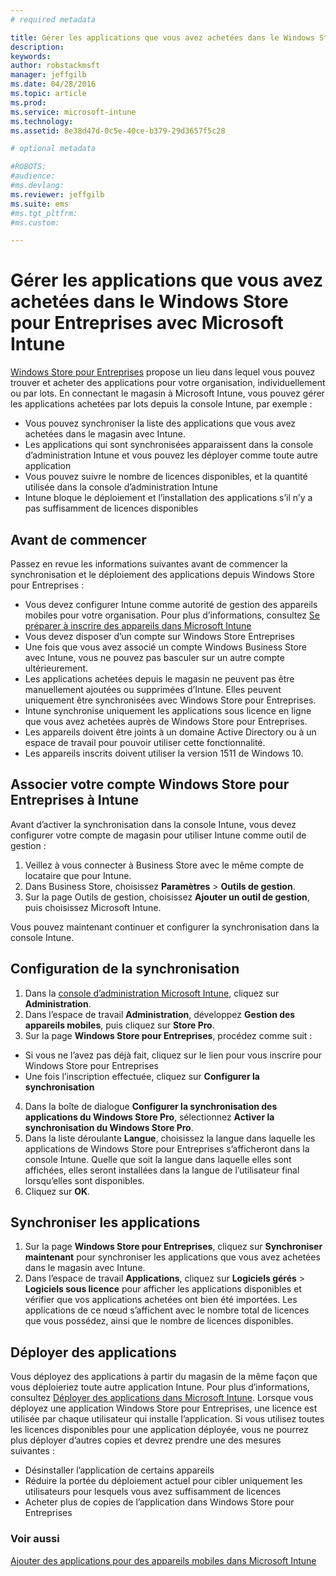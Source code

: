 ```yaml
---
# required metadata

title: Gérer les applications que vous avez achetées dans le Windows Store pour Entreprises | Microsoft Intune
description:
keywords:
author: robstackmsft
manager: jeffgilb
ms.date: 04/28/2016
ms.topic: article
ms.prod:
ms.service: microsoft-intune
ms.technology:
ms.assetid: 8e38d47d-0c5e-40ce-b379-29d3657f5c28

# optional metadata

#ROBOTS:
#audience:
#ms.devlang:
ms.reviewer: jeffgilb
ms.suite: ems
#ms.tgt_pltfrm:
#ms.custom:

---
```


# Gérer les applications que vous avez achetées dans le Windows Store pour Entreprises avec Microsoft Intune
[Windows Store pour Entreprises](https://www.microsoft.com/business-store) propose un lieu dans lequel vous pouvez trouver et acheter des applications pour votre organisation, individuellement ou par lots. En connectant le magasin à Microsoft Intune, vous pouvez gérer les applications achetées par lots depuis la console Intune, par exemple :
* Vous pouvez synchroniser la liste des applications que vous avez achetées dans le magasin avec Intune.
* Les applications qui sont synchronisées apparaissent dans la console d’administration Intune et vous pouvez les déployer comme toute autre application
* Vous pouvez suivre le nombre de licences disponibles, et la quantité utilisée dans la console d’administration Intune
* Intune bloque le déploiement et l’installation des applications s’il n’y a pas suffisamment de licences disponibles

## Avant de commencer
Passez en revue les informations suivantes avant de commencer la synchronisation et le déploiement des applications depuis Windows Store pour Entreprises :
* Vous devez configurer Intune comme autorité de gestion des appareils mobiles pour votre organisation. Pour plus d’informations, consultez [Se préparer à inscrire des appareils dans Microsoft Intune](get-ready-to-enroll-devices-in-microsoft-intune.md)
* Vous devez disposer d’un compte sur Windows Store Entreprises
* Une fois que vous avez associé un compte Windows Business Store avec Intune, vous ne pouvez pas basculer sur un autre compte ultérieurement.
* Les applications achetées depuis le magasin ne peuvent pas être manuellement ajoutées ou supprimées d’Intune. Elles peuvent uniquement être synchronisées avec Windows Store pour Entreprises.
* Intune synchronise uniquement les applications sous licence en ligne que vous avez achetées auprès de Windows Store pour Entreprises.
* Les appareils doivent être joints à un domaine Active Directory ou à un espace de travail pour pouvoir utiliser cette fonctionnalité.
* Les appareils inscrits doivent utiliser la version 1511 de Windows 10.

## Associer votre compte Windows Store pour Entreprises à Intune
Avant d’activer la synchronisation dans la console Intune, vous devez configurer votre compte de magasin pour utiliser Intune comme outil de gestion :
1. Veillez à vous connecter à Business Store avec le même compte de locataire que pour Intune.
2. Dans Business Store, choisissez **Paramètres** > **Outils de gestion**.
3. Sur la page Outils de gestion, choisissez **Ajouter un outil de gestion**, puis choisissez Microsoft Intune.

Vous pouvez maintenant continuer et configurer la synchronisation dans la console Intune.

## Configuration de la synchronisation

1. Dans la [console d’administration Microsoft Intune](https://manage.microsoft.com), cliquez sur **Administration**.
2. Dans l’espace de travail **Administration**, développez **Gestion des appareils mobiles**, puis cliquez sur **Store Pro**.
3. Sur la page **Windows Store pour Entreprises**, procédez comme suit :
* Si vous ne l’avez pas déjà fait, cliquez sur le lien pour vous inscrire pour Windows Store pour Entreprises
* Une fois l’inscription effectuée, cliquez sur **Configurer la synchronisation**
4. Dans la boîte de dialogue **Configurer la synchronisation des applications du Windows Store Pro**, sélectionnez **Activer la synchronisation du Windows Store Pro**.
5. Dans la liste déroulante **Langue**, choisissez la langue dans laquelle les applications de Windows Store pour Entreprises s’afficheront dans la console Intune. Quelle que soit la langue dans laquelle elles sont affichées, elles seront installées dans la langue de l’utilisateur final lorsqu’elles sont disponibles.
6. Cliquez sur **OK**.

## Synchroniser les applications

1. Sur la page **Windows Store pour Entreprises**, cliquez sur **Synchroniser maintenant** pour synchroniser les applications que vous avez achetées dans le magasin avec Intune.
2. Dans l’espace de travail **Applications**, cliquez sur **Logiciels gérés** > **Logiciels sous licence** pour afficher les applications disponibles et vérifier que vos applications achetées ont bien été importées.
Les applications de ce nœud s’affichent avec le nombre total de licences que vous possédez, ainsi que le nombre de licences disponibles.

## Déployer des applications

Vous déployez des applications à partir du magasin de la même façon que vous déploieriez toute autre application Intune. Pour plus d’informations, consultez [Déployer des applications dans Microsoft Intune](deploy-apps-in-microsoft-intune.md).
Lorsque vous déployez une application Windows Store pour Entreprises, une licence est utilisée par chaque utilisateur qui installe l’application. Si vous utilisez toutes les licences disponibles pour une application déployée, vous ne pourrez plus déployer d’autres copies et devrez prendre une des mesures suivantes :
* Désinstaller l’application de certains appareils
* Réduire la portée du déploiement actuel pour cibler uniquement les utilisateurs pour lesquels vous avez suffisamment de licences
* Acheter plus de copies de l’application dans Windows Store pour Entreprises


### Voir aussi
[Ajouter des applications pour des appareils mobiles dans Microsoft Intune](add-apps-for-mobile-devices-in-microsoft-intune.md)




<!--HONumber=Jun16_HO1-->


